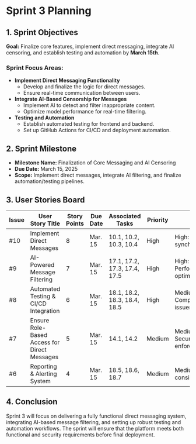 # Sprint 3 Planning

## 1. Sprint Objectives
**Goal:** Finalize core features, implement direct messaging, integrate AI censoring, and establish testing and automation by **March 15th**.

### **Sprint Focus Areas:**
- **Implement Direct Messaging Functionality**
  - Develop and finalize the logic for direct messages.
  - Ensure real-time communication between users.
- **Integrate AI-Based Censorship for Messages**
  - Implement AI to detect and filter inappropriate content.
  - Optimize model performance for real-time filtering.
- **Testing and Automation**
  - Establish automated testing for frontend and backend.
  - Set up GitHub Actions for CI/CD and deployment automation.

## 2. Sprint Milestone
- **Milestone Name:** Finalization of Core Messaging and AI Censoring
- **Due Date:** March 15, 2025
- **Scope:** Implement direct messages, integrate AI filtering, and finalize automation/testing pipelines.

## 3. User Stories Board

| Issue | User Story Title | Story Points | Due Date | Associated Tasks | Priority | Risk | Responsible/Owner |
| -- | -- | -- | -- | -- | -- | -- | -- |
| #10 | Implement Direct Messages | 8 | Mar. 15 | 10.1, 10.2, 10.3, 10.4 | High | High: Real-time synchronization | Andrew, Anthony |
| #9 | AI-Powered Message Filtering | 7 | Mar. 15 | 17.1, 17.2, 17.3, 17.4, 17.5 | High | High: Performance optimization | Anthony, Victor |
| #8 | Automated Testing & CI/CD Integration | 6 | Mar. 15 | 18.1, 18.2, 18.3, 18.4, 18.5 | High | Medium: Compatibility issues | Noah, Victor |
| #7 | Ensure Role-Based Access for Direct Messages | 5 | Mar. 15 | 14.1, 14.2 | Medium | Medium: Security enforcement | Andrew |
| #6 | Reporting & Alerting System | 4 | Mar. 15 | 18.5, 18.6, 18.7 | Medium | Medium: Data consistency | Victor |

## 4. Conclusion
Sprint 3 will focus on delivering a fully functional direct messaging system, integrating AI-based message filtering, and setting up robust testing and automation workflows. The sprint will ensure that the platform meets both functional and security requirements before final deployment.